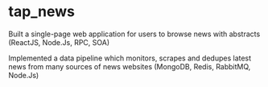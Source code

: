 # tap_news

Built a single-page web application for users to browse news with abstracts (ReactJS, Node.Js, RPC, SOA)

Implemented a data pipeline which monitors, scrapes and dedupes latest news from many sources of news websites (MongoDB, Redis, RabbitMQ, Node.Js)
